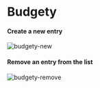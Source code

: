 # Budgety

#### Create a new entry
![budgety-new](https://user-images.githubusercontent.com/45850190/99184654-33cd7500-274d-11eb-8f70-a88f94016077.gif)

#### Remove an entry from the list
![budgety-remove](https://user-images.githubusercontent.com/45850190/99184661-4fd11680-274d-11eb-86bc-3ec9a7ae59f0.gif)
